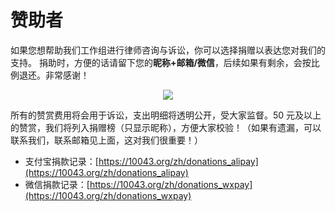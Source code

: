 <!--
 * @Author: WANG Maonan
 * @Date: 2021-05-12 22:16:46
 * @Description: 中文赞助者
 * @LastEditTime: 2021-05-17 18:52:06
-->
# 赞助者

如果您想帮助我们工作组进行律师咨询与诉讼，你可以选择捐赠以表达您对我们的支持。
捐助时，方便的话请留下您的**昵称+邮箱/微信**，后续如果有剩余，会按比例退还。非常感谢！

<p align="center">
    <img src="https://10043.org/assets/images/donations.png">
</p>

所有的赞赏费用将会用于诉讼，支出明细将透明公开，受大家监督。50 元及以上的赞赏，我们将列入捐赠榜（只显示昵称），方便大家校验！（如果有遗漏，可以联系我们，联系邮箱见上面，这对我们很重要！）

- 支付宝捐款记录：[https://10043.org/zh/donations_alipay](https://10043.org/zh/donations_alipay)
- 微信捐款记录：[https://10043.org/zh/donations_wxpay](https://10043.org/zh/donations_wxpay)